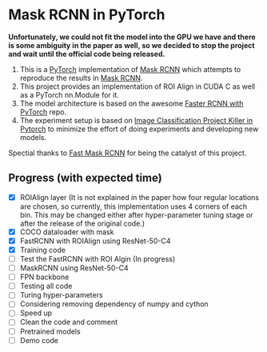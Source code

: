 # Mask RCNN in PyTorch
**Unfortunately, we could not fit the model into the GPU we have and there is some ambiguity in the paper as well, so we decided to stop the project and wait until the official code being released.**


1. This is a [PyTorch](https://github.com/pytorch/pytorch) implementation of [Mask RCNN](https://arxiv.org/abs/1703.06870) which attempts to reproduce the results in [Mask RCNN](https://arxiv.org/abs/1703.06870).
2. This project provides an implementation of ROI Align in CUDA C as well as a PyTorch nn.Module for it.
3. The model architecture is based on the awesome [Faster RCNN with PyTorch](https://github.com/longcw/faster_rcnn_pytorch) repo.
4. The experiment setup is based on [Image Classification Project Killer in Pytorch](https://github.com/felixgwu/img_classification_pk_pytorch) to minimize the effort of doing experiments and developing new models.

Spectial thanks to [Fast Mask RCNN](https://github.com/CharlesShang/FastMaskRCNN) for being the catalyst of this project.

## Progress (with expected time)
- [x] ROIAlign layer (It is not explained in the paper how four regular locations are chosen, so currently, this implementation uses 4 corners of each bin. This may be changed either after hyper-parameter tuning stage or after the release of the original code.)
- [x] COCO dataloader with mask
- [x] FastRCNN with ROIAlign using ResNet-50-C4
- [x] Training code
- [ ] Test the FastRCNN with ROI Algin (In progress)
- [ ] MaskRCNN using ResNet-50-C4
- [ ] FPN backbone
- [ ] Testing all code
- [ ] Turing hyper-parameters
- [ ] Considering removing dependency of numpy and cython
- [ ] Speed up
- [ ] Clean the code and comment
- [ ] Pretrained models
- [ ] Demo code

